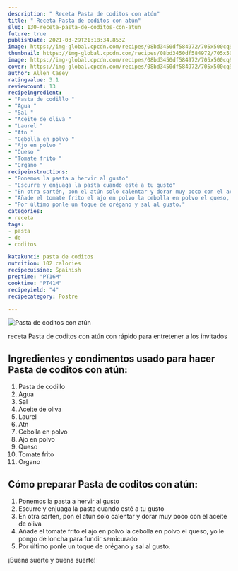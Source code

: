 ```yaml
---
description: " Receta Pasta de coditos con atún"
title: " Receta Pasta de coditos con atún"
slug: 130-receta-pasta-de-coditos-con-atun
future: true
publishDate: 2021-03-29T21:18:34.853Z
image: https://img-global.cpcdn.com/recipes/08bd3450df584972/705x500cq90/pasta-de-coditos-con-atun-foto-principal.jpg
thumbnail: https://img-global.cpcdn.com/recipes/08bd3450df584972/705x500cq90/pasta-de-coditos-con-atun-foto-principal.jpg
image: https://img-global.cpcdn.com/recipes/08bd3450df584972/705x500cq90/pasta-de-coditos-con-atun-foto-principal.jpg
cover: https://img-global.cpcdn.com/recipes/08bd3450df584972/705x500cq90/pasta-de-coditos-con-atun-foto-principal.jpg
author: Allen Casey
ratingvalue: 3.1
reviewcount: 13
recipeingredient:
- "Pasta de codillo "
- "Agua "
- "Sal "
- "Aceite de oliva "
- "Laurel "
- "Atn "
- "Cebolla en polvo "
- "Ajo en polvo "
- "Queso "
- "Tomate frito "
- "Organo "
recipeinstructions:
- "Ponemos la pasta a hervir al gusto"
- "Escurre y enjuaga la pasta cuando esté a tu gusto"
- "En otra sartén, pon el atún solo calentar y dorar muy poco con el aceite de oliva"
- "Añade el tomate frito el ajo en polvo la cebolla en polvo el queso, yo le pongo de loncha para fundir semicurado"
- "Por último ponle un toque de orégano y sal al gusto."
categories:
- receta
tags:
- pasta
- de
- coditos

katakunci: pasta de coditos 
nutrition: 102 calories
recipecuisine: Spainish
preptime: "PT16M"
cooktime: "PT41M"
recipeyield: "4"
recipecategory: Postre

---
```



![Pasta de coditos con atún](https://img-global.cpcdn.com/recipes/08bd3450df584972/705x500cq90/pasta-de-coditos-con-atun-foto-principal.jpg)

receta Pasta de coditos con atún con rápido para entretener a los invitados

<!--inarticleads1-->

## Ingredientes y condimentos usado para hacer Pasta de coditos con atún:

1. Pasta de codillo 
1. Agua 
1. Sal 
1. Aceite de oliva 
1. Laurel 
1. Atn 
1. Cebolla en polvo 
1. Ajo en polvo 
1. Queso 
1. Tomate frito 
1. Organo 



<!--inarticleads2-->

## Cómo preparar Pasta de coditos con atún:

1. Ponemos la pasta a hervir al gusto
1. Escurre y enjuaga la pasta cuando esté a tu gusto
1. En otra sartén, pon el atún solo calentar y dorar muy poco con el aceite de oliva
1. Añade el tomate frito el ajo en polvo la cebolla en polvo el queso, yo le pongo de loncha para fundir semicurado
1. Por último ponle un toque de orégano y sal al gusto.



¡Buena suerte y buena suerte!

